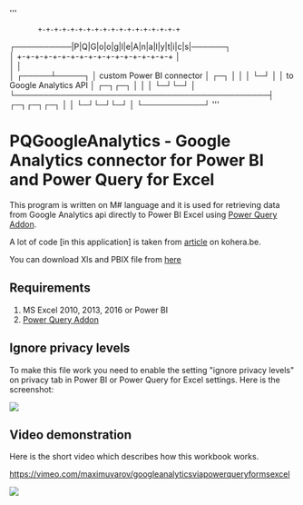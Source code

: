 '''
                                                           
           +-+-+-+-+-+-+-+-+-+-+-+-+-+-+-+-+-+             
┌──────────|P|Q|G|o|o|g|l|e|A|n|a|l|y|t|i|c|s|──────┐      
│          +-+-+-+-+-+-+-+-+-+-+-+-+-+-+-+-+-+      │      
│                                                   │      
│                                             ┌─────┴─────┐
│              custom Power BI connector      │       ┌─┐ │
│                                             │       └─┘ │
│               to Google Analytics API       │    ┌─┐┌─┐ │
│                                             │    └─┘└─┘ │
└─────────────────────────────────────────────┤ ┌─┐┌─┐┌─┐ │
                                              │ └─┘└─┘└─┘ │
                                              └───────────┘
'''


# PQGoogleAnalytics - Google Analytics connector for Power BI and Power Query for Excel

This program is written on M# language and it is used for retrieving data from Google Analytics api directly to Power BI Excel using [Power Query Addon](https://www.microsoft.com/en-us/download/details.aspx?id=39379). 

A lot of code \[in this application\] is taken from [article](http://kohera.be/blog/detail/how-to-get-google-analytics-data-in-power-query) on kohera.be. 

You can download Xls and PBIX file from [here](https://github.com/40-02/GoogleAnalyticsViaPowerQueryForExcel/releases)

## Requirements ##

1. MS Excel 2010, 2013, 2016 or Power BI
2. [Power Query Addon](https://www.microsoft.com/en-us/download/details.aspx?id=39379)

## Ignore privacy levels ##

To make this file work you need to enable the setting "ignore privacy levels" on privacy tab in Power BI or Power Query for Excel settings. Here is the screenshot:

![](http://content.screencast.com/media/9eac1f74-8980-4a7c-9042-4d189fd08a99_9d700cb2-87df-433c-8403-c813c6a51c87_static_0_0_2016-12-08_11-19-28.png)

## Video demonstration  ##

Here is the short video which describes how this workbook works. 

https://vimeo.com/maximuvarov/googleanalyticsviapowerqueryformsexcel

![](https://www.evernote.com/l/AAnq3Tra0TNMGrEb8ouN4BqL-ACyIbHeeJgB/image.png)
